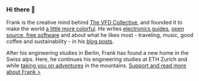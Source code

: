 ### Hi there 👋

Frank is the creative mind behind [The VFD Collective](https://www.thevfdcollective.com/), and founded it to make the world [a little more colorful](https://www.thevfdcollective.com/fluorescence). He writes [electronics guides](https://www.instructables.com/member/Kesselwagen/), [open source, free software](http://github.com/hey-frnk) and about what he likes most - traveling, music, good coffee and sustainability - in his [blog posts](https://www.thevfdcollective.com/home).

After his engineering studies in Berlin, Frank has found a new home in the Swiss alps. Here, he continues his engineering studies at ETH Zurich and while [taking you on adventures](https://www.instagram.com/am386/) in the mountains. [Support and read more about Frank >](https://www.thevfdcollective.com/authors/frank)

<!--
**hey-frnk/hey-frnk** is a ✨ _special_ ✨ repository because its `README.md` (this file) appears on your GitHub profile.

Here are some ideas to get you started:

- 🔭 I’m currently working on ...
- 🌱 I’m currently learning ...
- 👯 I’m looking to collaborate on ...
- 🤔 I’m looking for help with ...
- 💬 Ask me about ...
- 📫 How to reach me: ...
- 😄 Pronouns: ...
- ⚡ Fun fact: ...
-->
